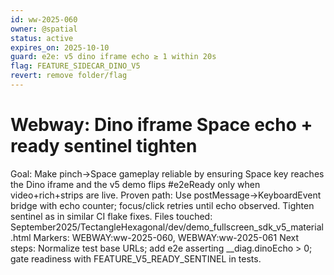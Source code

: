 ```yaml
---
id: ww-2025-060
owner: @spatial
status: active
expires_on: 2025-10-10
guard: e2e: v5 dino iframe echo ≥ 1 within 20s
flag: FEATURE_SIDECAR_DINO_V5
revert: remove folder/flag
---
```

# Webway: Dino iframe Space echo + ready sentinel tighten
Goal: Make pinch→Space gameplay reliable by ensuring Space key reaches the Dino iframe and the v5 demo flips #e2eReady only when video+rich+strips are live.
Proven path: Use postMessage→KeyboardEvent bridge with echo counter; focus/click retries until echo observed. Tighten sentinel as in similar CI flake fixes.
Files touched: September2025/TectangleHexagonal/dev/demo_fullscreen_sdk_v5_material.html
Markers: WEBWAY:ww-2025-060, WEBWAY:ww-2025-061
Next steps: Normalize test base URLs; add e2e asserting __diag.dinoEcho > 0; gate readiness with FEATURE_V5_READY_SENTINEL in tests.
